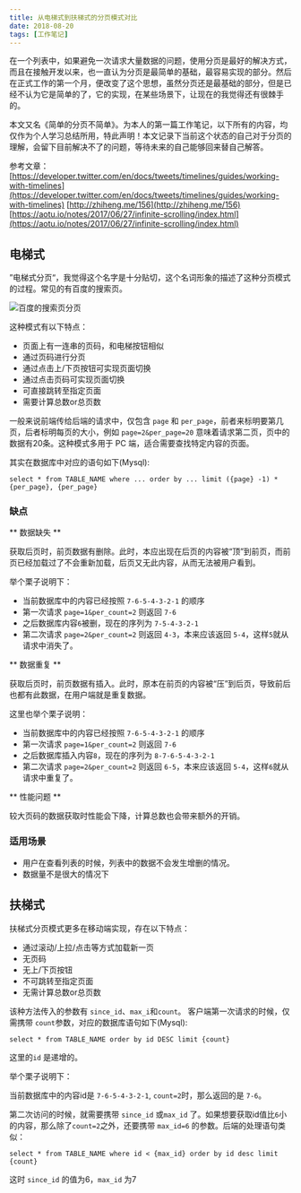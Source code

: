 ```yaml
---
title: 从电梯式到扶梯式的分页模式对比
date: 2018-08-20
tags: [工作笔记]
---
```


在一个列表中，如果避免一次请求大量数据的问题，使用分页是最好的解决方式，而且在接触开发以来，也一直认为分页是最简单的基础，最容易实现的部分。然后在正式工作的第一个月，便改变了这个思想，虽然分页还是最基础的部分，但是已经不认为它是简单的了，它的实现，在某些场景下，让现在的我觉得还有很棘手的。

本文又名《简单的分页不简单》。为本人的第一篇工作笔记，以下所有的内容，均仅作为个人学习总结所用，特此声明！本文记录下当前这个状态的自己对于分页的理解，会留下目前解决不了的问题，等待未来的自己能够回来替自己解答。

参考文章：
[https://developer.twitter.com/en/docs/tweets/timelines/guides/working-with-timelines](https://developer.twitter.com/en/docs/tweets/timelines/guides/working-with-timelines)
[http://zhiheng.me/156](http://zhiheng.me/156)
[https://aotu.io/notes/2017/06/27/infinite-scrolling/index.html](https://aotu.io/notes/2017/06/27/infinite-scrolling/index.html)

## 电梯式

”电梯式分页“，我觉得这个名字是十分贴切，这个名词形象的描述了这种分页模式的过程。常见的有百度的搜索页。

<!--more-->

![百度的搜索页分页](/blog-img/20180903174013.png)

这种模式有以下特点：

- 页面上有一连串的页码，和电梯按钮相似
- 通过页码进行分页
- 通过点击上/下页按钮可实现页面切换
- 通过点击页码可实现页面切换
- 可直接跳转至指定页面
- 需要计算总数or总页数

一般来说前端传给后端的请求中，仅包含 `page` 和 `per_page`，前者来标明要第几页，后者标明每页的大小，例如 `page=2&per_page=20` 意味着请求第二页，页中的数据有20条。这种模式多用于 PC 端，适合需要查找特定内容的页面。

其实在数据库中对应的语句如下(Mysql):

```mysql
select * from TABLE_NAME where ... order by ... limit ({page} -1) * {per_page}, {per_page}
```

### 缺点

** 数据缺失 **

获取后页时，前页数据有删除。此时，本应出现在后页的内容被“顶”到前页，而前页已经加载过了不会重新加载，后页又无此内容，从而无法被用户看到。

举个栗子说明下：

- 当前数据库中的内容已经按照 `7-6-5-4-3-2-1` 的顺序
- 第一次请求 `page=1&per_count=2` 则返回 `7-6`
- 之后数据库内容`6`被删，现在的序列为 `7-5-4-3-2-1`
- 第二次请求 `page=2&per_count=2` 则返回 `4-3`，本来应该返回 `5-4`，这样`5`就从请求中消失了。

** 数据重复 **

获取后页时，前页数据有插入。此时，原本在前页的内容被“压”到后页，导致前后也都有此数据，在用户端就是重复数据。

这里也举个栗子说明：

- 当前数据库中的内容已经按照 `7-6-5-4-3-2-1` 的顺序
- 第一次请求 `page=1&per_count=2` 则返回 `7-6`
- 之后数据库插入内容`8`，现在的序列为 `8-7-6-5-4-3-2-1`
- 第二次请求 `page=2&per_count=2` 则返回 `6-5`，本来应该返回 `5-4`，这样`6`就从请求中重复了。

** 性能问题 **

较大页码的数据获取时性能会下降，计算总数也会带来额外的开销。

### 适用场景

- 用户在查看列表的时候，列表中的数据不会发生增删的情况。
- 数据量不是很大的情况下

## 扶梯式

扶梯式分页模式更多在移动端实现，存在以下特点：

- 通过滚动/上拉/点击等方式加载新一页
- 无页码
- 无上/下页按钮
- 不可跳转至指定页面
- 无需计算总数or总页数

该种方法传入的参数有 `since_id`、`max_i`和`count`。
客户端第一次请求的时候，仅需携带 `count`参数，对应的数据库语句如下(Mysql):

```
select * from TABLE_NAME order by id DESC limit {count}
```

这里的`id` 是递增的。

举个栗子说明下：

当前数据库中的内容id是 `7-6-5-4-3-2-1`, `count=2`时，那么返回的是 `7-6`。

第二次访问的时候，就需要携带 `since_id` 或`max_id` 了。如果想要获取id值比`6`小的内容，那么除了`count=2`之外，还要携带 `max_id=6` 的参数。后端的处理语句类似：

```
select * from TABLE_NAME where id < {max_id} order by id desc limit {count}
```
这时 `since_id` 的值为6，`max_id` 为7
